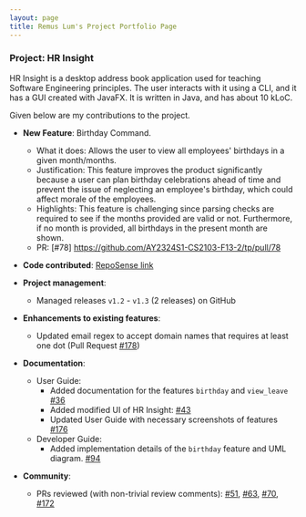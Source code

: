 ```yaml
---
layout: page
title: Remus Lum's Project Portfolio Page
---
```


### Project: HR Insight

HR Insight is a desktop address book application used for teaching Software Engineering principles. The user interacts with it using a CLI, and it has a GUI created with JavaFX. It is written in Java, and has about 10 kLoC.

Given below are my contributions to the project.

* **New Feature**: Birthday Command.
    * What it does: Allows the user to view all employees' birthdays in a given month/months.
    * Justification: This feature improves the product significantly because a user can plan birthday celebrations ahead of time and prevent the issue of neglecting an employee's birthday, which could affect morale of the employees.
    * Highlights: This feature is challenging since parsing checks are required to see if the months provided are valid or not. Furthermore, if no month is provided, all birthdays in the present month are shown.
    * PR: [#78] https://github.com/AY2324S1-CS2103-F13-2/tp/pull/78

* **Code contributed**: [RepoSense link](https://nus-cs2103-ay2324s1.github.io/tp-dashboard/?search=Remus&sort=groupTitle&sortWithin=title&timeframe=commit&mergegroup=&groupSelect=groupByRepos&breakdown=true&checkedFileTypes=docs~functional-code~test-code&since=2023-09-22&tabOpen=true&tabType=authorship&tabAuthor=remuslum&tabRepo=AY2324S1-CS2103-F13-2%2Ftp%5Bmaster%5D&authorshipIsMergeGroup=false&authorshipFileTypes=docs~functional-code~test-code&authorshipIsBinaryFileTypeChecked=false&authorshipIsIgnoredFilesChecked=false)

* **Project management**:
    * Managed releases `v1.2` - `v1.3` (2 releases) on GitHub

* **Enhancements to existing features**:
    * Updated email regex to accept domain names that requires at least one dot (Pull Request [\#178](https://github.com/AY2324S1-CS2103-F13-2/tp/pull/178))

* **Documentation**:
    * User Guide:
        * Added documentation for the features `birthday` and `view_leave` [\#36](https://github.com/AY2324S1-CS2103-F13-2/tp/pull/36)
        * Added modified UI of HR Insight: [\#43](https://github.com/AY2324S1-CS2103-F13-2/tp/pull/43)
        * Updated User Guide with necessary screenshots of features [\#176](https://github.com/AY2324S1-CS2103-F13-2/tp/pull/176)
    * Developer Guide:
        * Added implementation details of the `birthday` feature and UML diagram. [\#94](https://github.com/AY2324S1-CS2103-F13-2/tp/pull/94)

* **Community**:
    * PRs reviewed (with non-trivial review comments): [\#51](https://github.com/AY2324S1-CS2103-F13-2/tp/pull/51), [\#63](https://github.com/AY2324S1-CS2103-F13-2/tp/pull/63), [\#70](https://github.com/AY2324S1-CS2103-F13-2/tp/pull/70), [\#172](https://github.com/AY2324S1-CS2103-F13-2/tp/pull/172)


